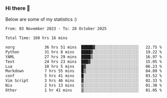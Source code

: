 ### Hi there 👋
Below are some of my statistics :)

<!--START_SECTION:waka-->

```txt
From: 03 November 2023 - To: 28 October 2025

Total Time: 160 hrs 16 mins

norg             36 hrs 51 mins  █████▓░░░░░░░░░░░░░░░░░░░   22.75 %
Python           31 hrs 8 mins   ████▓░░░░░░░░░░░░░░░░░░░░   19.22 %
YAML             27 hrs 29 mins  ████▒░░░░░░░░░░░░░░░░░░░░   16.97 %
Text             24 hrs 23 mins  ███▓░░░░░░░░░░░░░░░░░░░░░   15.05 %
Lua              10 hrs 5 mins   █▓░░░░░░░░░░░░░░░░░░░░░░░   06.23 %
Markdown         7 hrs 55 mins   █▒░░░░░░░░░░░░░░░░░░░░░░░   04.89 %
conf             5 hrs 41 mins   █░░░░░░░░░░░░░░░░░░░░░░░░   03.52 %
Vim Script       3 hrs 46 mins   ▓░░░░░░░░░░░░░░░░░░░░░░░░   02.33 %
Nix              2 hrs 13 mins   ▒░░░░░░░░░░░░░░░░░░░░░░░░   01.38 %
Other            1 hr 41 mins    ▒░░░░░░░░░░░░░░░░░░░░░░░░   01.05 %
```

<!--END_SECTION:waka-->

<!--
**KlapenHz/KlapenHz** is a ✨ _special_ ✨ repository because its `README.md` (this file) appears on your GitHub profile.

Here are some ideas to get you started:

- 🔭 I’m currently working on ...
- 🌱 I’m currently learning ...
- 👯 I’m looking to collaborate on ...
- 🤔 I’m looking for help with ...
- 💬 Ask me about ...
- 📫 How to reach me: ...
- 😄 Pronouns: ...
- ⚡ Fun fact: ...
-->
